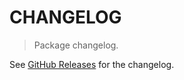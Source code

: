 # CHANGELOG

> Package changelog.

See [GitHub Releases](https://github.com/stdlib-js/assert-is-between-array/releases) for the changelog.